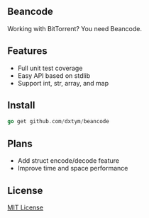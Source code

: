 ## Beancode

Working with BitTorrent? You need Beancode.

## Features

* Full unit test coverage
* Easy API based on stdlib
* Support int, str, array, and map

## Install

```go
go get github.com/dxtym/beancode
```

## Plans

* Add struct encode/decode feature
* Improve time and space performance

## License

[MIT License](LICENSE)